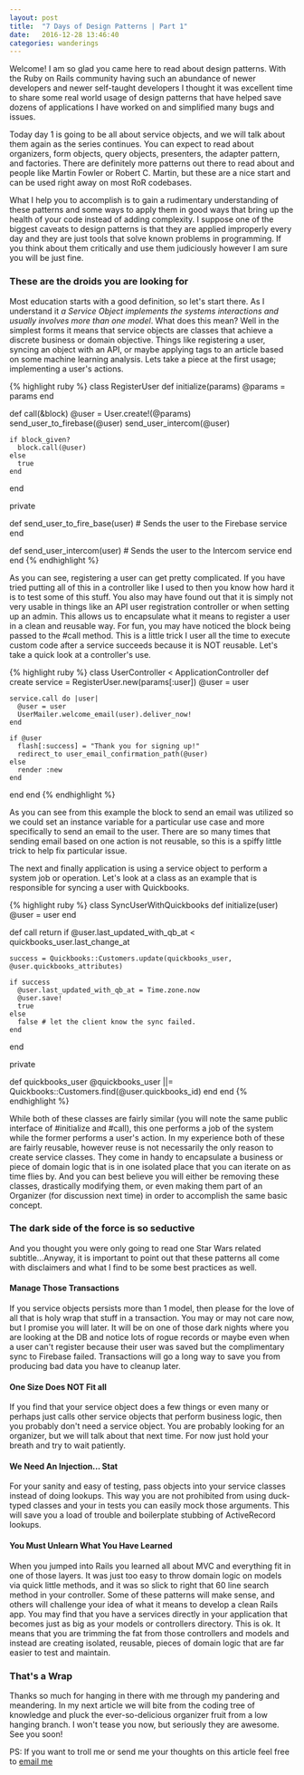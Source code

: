 ```yaml
---
layout: post
title:  "7 Days of Design Patterns | Part 1"
date:   2016-12-28 13:46:40
categories: wanderings
---
```

Welcome! I am so glad you came here to read about design patterns. With the Ruby on Rails community having such an abundance of newer developers and newer self-taught developers I thought it was excellent time to share some real world usage of design patterns that have helped save dozens of applications I have worked on and simplified many bugs and issues.

Today day 1 is going to be all about service objects, and we will talk about them again as the series continues. You can expect to read about organizers, form objects, query objects, presenters, the adapter pattern, and factories. There are definitely more patterns out there to read about and people like Martin Fowler or Robert C. Martin, but these are a nice start and can be used right away on most RoR codebases.

What I help you to accomplish is to gain a rudimentary understanding of these patterns and some ways to apply them in good ways that bring up the health of your code instead of adding complexity. I suppose one of the biggest caveats to design patterns is that they are applied improperly every day and they are just tools that solve known problems in programming. If you think about them critically and use them judiciously however I am sure you will be just fine.

### These are the droids you are looking for

Most education starts with a good definition, so let's start there. As I understand it *a Service Object implements the systems interactions and usually involves more than one model*. What does this mean? Well in the simplest forms it means that service objects are classes that achieve a discrete business or domain objective. Things like registering a user, syncing an object with an API, or maybe applying tags to an article based on some machine learning analysis. Lets take a piece at the first usage; implementing a user's actions.

{% highlight ruby %}
class RegisterUser
  def initialize(params)
    @params = params
  end

  def call(&block)
    @user = User.create!(@params)
    send_user_to_firebase(@user)
    send_user_intercom(@user)

    if block_given?
      block.call(@user)
    else
      true
    end
  end

  private

  def send_user_to_fire_base(user)
    # Sends the user to the Firebase service
  end

  def send_user_intercom(user)
    # Sends the user to the Intercom service
  end
end
{% endhighlight %}

As you can see, registering a user can get pretty complicated. If you have tried putting all of this in a controller like I used to then you know how hard it is to test some of this stuff. You also may have found out that it is simply not very usable in things like an API user registration controller or when setting up an admin. This allows us to encapsulate what it means to register a user in a clean and reusable way. For fun, you may have noticed the block being passed to the #call method. This is a little trick I user all the time to execute custom code after a service succeeds because it is NOT reusable. Let's take a quick look at a controller's use.

{% highlight ruby %}
class UserController < ApplicationController
  def create
    service = RegisterUser.new(params[:user])
    @user = user

    service.call do |user|
      @user = user
      UserMailer.welcome_email(user).deliver_now!
    end

    if @user
      flash[:success] = "Thank you for signing up!"
      redirect_to user_email_confirmation_path(@user)
    else
      render :new
    end
  end
end
{% endhighlight %}

As you can see from this example the block to send an email was utilized so we could set an instance variable for a particular use case and more specifically to send an email to the user. There are so many times that sending email based on one action is not reusable, so this is a spiffy little trick to help fix particular issue.

The next and finally application is using a service object to perform a system job or operation. Let's look at a class as an example that is responsible for syncing a user with Quickbooks.

{% highlight ruby %}
class SyncUserWithQuickbooks
  def initialize(user)
    @user = user
  end

  def call
    return if @user.last_updated_with_qb_at < quickbooks_user.last_change_at

    success = Quickbooks::Customers.update(quickbooks_user, @user.quickbooks_attributes)

    if success
      @user.last_updated_with_qb_at = Time.zone.now
      @user.save!
      true
    else
      false # let the client know the sync failed.
    end
  end

  private

  def quickbooks_user
    @quickbooks_user ||= Quickbooks::Customers.find(@user.quickbooks_id)
  end
end
{% endhighlight %}

While both of these classes are fairly similar (you will note the same public interface of #initialize and #call), this one performs a job of the system while the former performs a user's action. In my experience both of these are fairly reusable, however reuse is not necessarily the only reason to create service classes. They come in handy to encapsulate a business or piece of domain logic that is in one isolated place that you can iterate on as time flies by. And you can best believe you will either be removing these classes, drastically modifying them, or even making them part of an Organizer (for discussion next time) in order to accomplish the same basic concept.

### The dark side of the force is so seductive
And you thought you were only going to read one Star Wars related subtitle...Anyway, it is important to point out that these patterns all come with disclaimers and what I find to be some best practices as well.

#### Manage Those Transactions
If you service objects persists more than 1 model, then please for the love of all that is holy wrap that stuff in a transaction. You may or may not care now, but I promise you will later. It will be on one of those dark nights where you are looking at the DB and notice lots of rogue records or maybe even when a user can't register because their user was saved but the complimentary sync to Firebase failed. Transactions will go a long way to save you from producing bad data you have to cleanup later.

#### One Size Does NOT Fit all
If you find that your service object does a few things or even many or perhaps just calls other service objects that perform business logic, then you probably don't need a service object. You are probably looking for an organizer, but we will talk about that next time. For
now just hold your breath and try to wait patiently.

#### We Need An Injection... Stat
For your sanity and easy of testing, pass objects into your service classes instead of doing lookups. This way you are not prohibited from
using duck-typed classes and your in tests you can easily mock those arguments. This will save you a load of trouble and boilerplate stubbing of ActiveRecord lookups.

#### You Must Unlearn What You Have Learned
When you jumped into Rails you learned all about MVC and everything fit in one of those layers. It was just too easy to throw domain logic on models via quick little methods, and it was so slick to right that 60 line search method in your controller. Some of these patterns will make sense, and others will challenge your idea of what it means to develop a clean Rails app. You may find that you have a services directly in your application that becomes just as big as your models or controllers directory. This is ok. It means that you are trimming
the fat from those controllers and models and instead are creating isolated, reusable, pieces of domain logic that are far easier to test
and maintain.

### That's a Wrap
Thanks so much for hanging in there with me through my pandering and meandering. In my next article we will bite from the coding tree of
knowledge and pluck the ever-so-delicious organizer fruit from a low hanging branch. I won't tease you now, but seriously they are awesome. See you soon!

PS: If you want to troll me or send me your thoughts on this article feel free to [email me](mailto:caseyr.provost@gmail.com)

